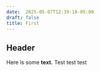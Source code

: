 ```yaml
---
date:  2025-05-07T12:39:18-05:00
draft: false
title: First
---
```


## Header
Here is some **text.**
Test test test

